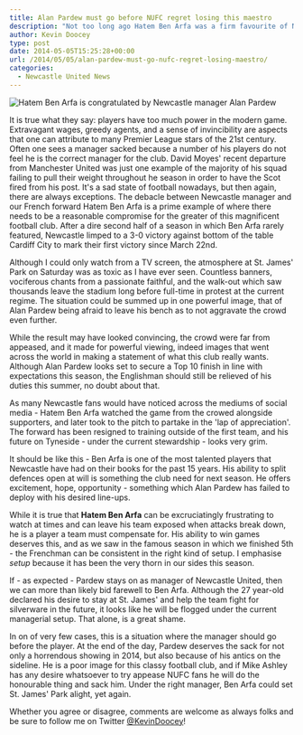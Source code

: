 ```yaml
---
title: Alan Pardew must go before NUFC regret losing this maestro
description: "Not too long ago Hatem Ben Arfa was a firm favourite of Newcastle manager Alan Pardew, yet 12 months on and the Frenchman could be forced out of Tyneside.."
author: Kevin Doocey
type: post
date: 2014-05-05T15:25:28+00:00
url: /2014/05/05/alan-pardew-must-go-nufc-regret-losing-maestro/
categories:
  - Newcastle United News
---
```


![Hatem Ben Arfa is congratulated by Newcastle manager Alan Pardew](https://www.tynetime.com/wp-content/uploads/2014/05/Hatem-Ben-Arfa-Alan-Pardew.jpg "Benny - Should not be forced out of Newcastle to cater for Alan Pardew's needs")

It is true what they say: players have too much power in the modern game. Extravagant wages, greedy agents, and a sense of invincibility are aspects that one can attribute to many Premier League stars of the 21st century. Often one sees a manager sacked because a number of his players do not feel he is the correct manager for the club. David Moyes' recent departure from Manchester United was just one example of the majority of his squad failing to pull their weight throughout he season in order to have the Scot fired from his post. It's a sad state of football nowadays, but then again, there are always exceptions. The debacle between Newcastle manager and our French forward Hatem Ben Arfa is a prime example of where there needs to be a reasonable compromise for the greater of this magnificent football club. After a dire second half of a season in which Ben Arfa rarely featured, Newcastle limped to a 3-0 victory against bottom of the table Cardiff City to mark their first victory since March 22nd.

Although I could only watch from a TV screen, the atmosphere at St. James' Park on Saturday was as toxic as I have ever seen. Countless banners, vociferous chants from a passionate faithful, and the walk-out which saw thousands leave the stadium long before full-time in protest at the current regime. The situation could be summed up in one powerful image, that of Alan Pardew being afraid to leave his bench as to not aggravate the crowd even further.

While the result may have looked convincing, the crowd were far from appeased, and it made for powerful viewing, indeed images that went across the world in making a statement of what this club really wants. Although Alan Pardew looks set to secure a Top 10 finish in line with expectations this season, the Englishman should still be relieved of his duties this summer, no doubt about that.

As many Newcastle fans would have noticed across the mediums of social media - Hatem Ben Arfa watched the game from the crowed alongside supporters, and later took to the pitch to partake in the 'lap of appreciation'. The forward has been resigned to training outside of the first team, and his future on Tyneside - under the current stewardship - looks very grim.

It should be like this - Ben Arfa is one of the most talented players that Newcastle have had on their books for the past 15 years. His ability to split defences open at will is something the club need for next season. He offers excitement, hope, opportunity - something which Alan Pardew has failed to deploy with his desired line-ups.

While it is true that **Hatem Ben Arfa** can be excruciatingly frustrating to watch at times and can leave his team exposed when attacks break down, he is a player a team must compensate for. His ability to win games deserves this, and as we saw in the famous season in which we finished 5th - the Frenchman can be consistent in the right kind of setup. I emphasise _setup_ because it has been the very thorn in our sides this season.

If - as expected - Pardew stays on as manager of Newcastle United, then we can more than likely bid farewell to Ben Arfa. Although the 27 year-old declared his desire to stay at St. James' and help the team fight for silverware in the future, it looks like he will be flogged under the current managerial setup. That alone, is a great shame.

In on of very few cases, this is a situation where the manager should go before the player. At the end of the day, Pardew deserves the sack for not only a horrendous showing in 2014, but also because of his antics on the sideline. He is a poor image for this classy football club, and if Mike Ashley has any desire whatsoever to try appease NUFC fans he will do the honourable thing and sack him. Under the right manager, Ben Arfa could set St. James' Park alight, yet again.

Whether you agree or disagree, comments are welcome as always folks and be sure to follow me on Twitter [@KevinDoocey](https://twitter.com/kevindoocey "kevin doocey twitter")!
